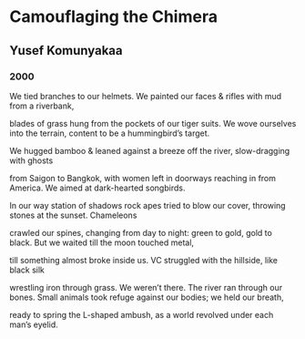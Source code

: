 # Camouflaging the Chimera
## Yusef Komunyakaa
### 2000

We tied branches to our helmets.
We painted our faces & rifles
with mud from a riverbank,

blades of grass hung from the pockets
of our tiger suits. We wove
ourselves into the terrain,
content to be a hummingbird’s target.

We hugged bamboo & leaned
against a breeze off the river,
slow-dragging with ghosts

from Saigon to Bangkok,
with women left in doorways
reaching in from America.
We aimed at dark-hearted songbirds.

In our way station of shadows
rock apes tried to blow our cover,
throwing stones at the sunset. Chameleons

crawled our spines, changing from day
to night: green to gold,
gold to black. But we waited
till the moon touched metal,

till something almost broke
inside us. VC struggled
with the hillside, like black silk

wrestling iron through grass.
We weren’t there. The river ran
through our bones. Small animals took refuge
against our bodies; we held our breath,

ready to spring the L-shaped
ambush, as a world revolved
under each man’s eyelid.
